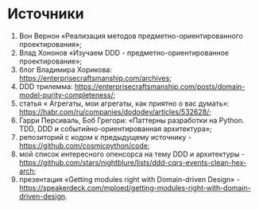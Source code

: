 # Источники

1. Вон Вернон «Реализация методов предметно-ориентированного проектирования»;
2. Влад Хононов «Изучаем DDD - предметно-ориентированное проектирование»;
3. блог Владимира Хорикова: https://enterprisecraftsmanship.com/archives;
4. DDD трилемма: https://enterprisecraftsmanship.com/posts/domain-model-purity-completeness/;
5. статья « Агрегаты, мои агрегаты, как приятно о вас думать»: https://habr.com/ru/companies/dododev/articles/532628/;
6. Гарри Персиваль, Боб Грегори: «Паттерны разработки на Python. TDD, DDD и событийно-ориентированная архитектура»;
7. репозиторий с кодом к предыдущему источнику - https://github.com/cosmicpython/code;
8. мой список интересного опенсорса на тему DDD и архитектуры - https://github.com/stars/nightblure/lists/ddd-cqrs-events-clean-hex-arch;
9. презентация «Getting modules right with Domain-driven Design» - https://speakerdeck.com/mploed/getting-modules-right-with-domain-driven-design.

<SlideCurrentNo class="absolute bottom-[5px] left-1/2 transform -translate-x-1/2 items-center" />
